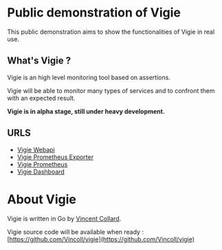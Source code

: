 # Public demonstration of Vigie

This public demonstration aims to show the functionalities of Vigie in real use.

## What's Vigie ?

Vigie is an high level monitoring tool based on assertions.

Vigie will be able to monitor many types of services and to confront them with an expected result.

**Vigie is in alpha stage, still under heavy development.**

## URLS

* [Vigie Webapi](https://webapi.vigie.vincoll.io)
* [Vigie Prometheus Exporter](https://promexporter.vigie.vincoll.io)
* [Vigie Prometheus](https://prometheus.vigie.vincoll.io)
* [Vigie Dashboard](https://grafana.vigie.vincoll.io)

# About Vigie

Vigie is written in Go by [Vincent Collard](https://vincoll.io).

Vigie source code will be available when ready : [https://github.com/Vincoll/vigie](https://github.com/Vincoll/vigie)
